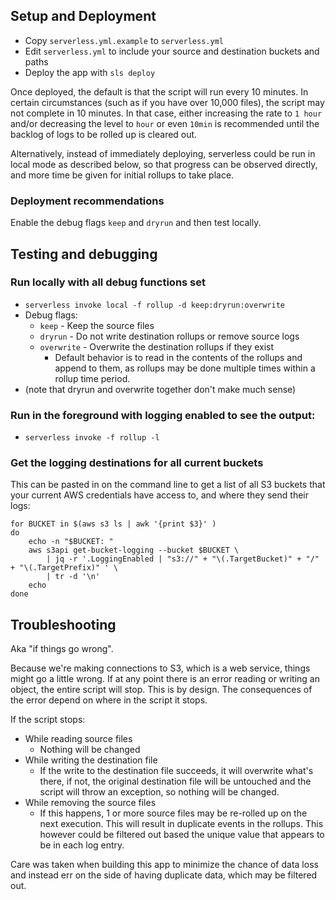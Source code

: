 

## Setup and Deployment

- Copy `serverless.yml.example` to `serverless.yml`
- Edit `serverless.yml` to include your source and destination buckets and paths
- Deploy the app with `sls deploy`

Once deployed, the default is that the script will run every 10 minutes.
In certain circumstances (such as if you have over 10,000 files), the script
may not complete in 10 minutes.  In that case, either increasing the rate to 
`1 hour` and/or decreasing the level to `hour` or even `10min`  is recommended 
until the backlog of logs to be rolled up is cleared out.

Alternatively, instead of immediately deploying, serverless could be run in local
mode as described below, so that progress can be observed directly, and more time
be given for initial rollups to take place.


### Deployment recommendations

Enable the debug flags `keep` and `dryrun` and then test locally.


## Testing and debugging

### Run locally with all debug functions set

  - `serverless invoke local -f rollup -d keep:dryrun:overwrite`
  - Debug flags:
     - `keep` - Keep the source files
     - `dryrun` - Do not write destination rollups or remove source logs
     - `overwrite` - Overwrite the destination rollups if they exist
        - Default behavior is to read in the contents of the rollups and append to them, as rollups may be done multiple times within a rollup time period.
  - (note that dryrun and overwrite together don't make much sense)


### Run in the foreground with logging enabled to see the output:

- `serverless invoke -f rollup -l`


### Get the logging destinations for all current buckets

This can be pasted in on the command line to get a list of all S3
buckets that your current AWS credentials have access to, and
where they send their logs:

```
for BUCKET in $(aws s3 ls | awk '{print $3}' )
do 
	echo -n "$BUCKET: "
	aws s3api get-bucket-logging --bucket $BUCKET \
		| jq -r '.LoggingEnabled | "s3://" + "\(.TargetBucket)" + "/" + "\(.TargetPrefix)" ' \
		| tr -d '\n'
	echo
done
```


## Troubleshooting

Aka "if things go wrong".

Because we're making connections to S3, which is a web service, things
might go a little wrong.  If at any point there is an error reading or
writing an object, the entire script will stop.  This is by design.
The consequences of the error depend on where in the script it stops.

If the script stops:

- While reading source files
   - Nothing will be changed
- While writing the destination file
   - If the write to the destination file succeeds, it will overwrite what's there, if not, the original destination file will be untouched and the script will throw an exception, so nothing will be changed.
- While removing the source files
   - If this happens, 1 or more source files may be re-rolled up on the next execution.  This will result in duplicate events in the rollups.  This however could be filtered out based the unique value that appears to be in each log entry.


Care was taken when building this app to minimize the chance of data loss
and instead err on the side of having duplicate data, which may be filtered out.



